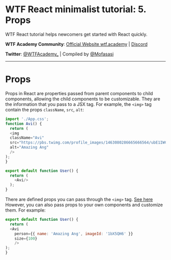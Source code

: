 # WTF React minimalist tutorial: 5. Props

WTF React tutorial helps newcomers get started with React quickly.

**WTF Academy Community**: [Official Website wtf.academy](https://wtf.academy) | [Discord](https://discord.gg/5akcruXrsk)

**Twitter**: [@WTFAcademy_](https://twitter.com/WTFAcademy_) | Compiled by [@Mofasasi](https://twitter.com/mofasasi)

---

# Props

Props in React are properties passed from parent components to child components, allowing the child components to be customizable. They are the information that you pass to a JSX tag. For example, the `<img>` tag contain the props `className`, `src`, `alt`:

```javascript
import './App.css';
function Avi() {
  return (
  <img
  className="Avi"
  src="https://pbs.twimg.com/profile_images/1463080286665666564/ubE1IWCT_400x400.jpg"
  alt="Amazing Ang"
  />
);
}

export default function User() {
  return (
    <Avi/>
  );
}
```
There are defined props you can pass through the `<img>` tag. [See here](https://www.w3.org/TR/html52/semantics-embedded-content.html#the-img-element)
However, you can also pass props to your own components and customize them. For example:

```javascript
export default function User() {
  return (
  <Avi
    person={{ name: 'Amazing Ang', imageId: '1bX5QH6' }}
    size={100}
    />
);
}
